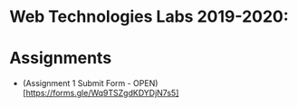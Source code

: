 # Web Technologies Labs 2019-2020:

# Assignments 

- (Assignment 1 Submit Form - OPEN)[https://forms.gle/Wq9TSZgdKDYDjN7s5]